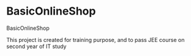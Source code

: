 BasicOnlineShop
===============

BasicOnlineShop

This project is created for training purpose, and to pass JEE course on second year of IT study
